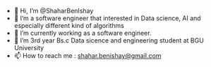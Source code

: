 - 👋 Hi, I’m @ShaharBenIshay
- 👀 I’m a software engineer that interested in Data science, AI and especially different kind of algorithms 
- 🌱 I’m currently working as a software engineer. 
- 💞️ I’m 3rd year Bs.c Data sicence and engineering student at BGU University 
- 📫 How to reach me : shahar.benishay@gmail.com

<!---
ShaharBenIshay/ShaharBenIshay is a ✨ special ✨ repository because its `README.md` (this file) appears on your GitHub profile.
You can click the Preview link to take a look at your changes.
--->
